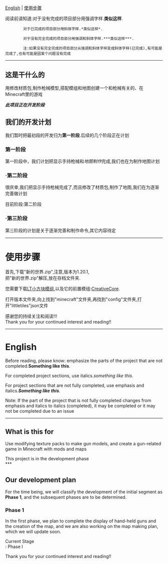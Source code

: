 [English](#English) | 
[使用步骤](#使用步骤)<br>

阅读前请知道:对于没有完成的项目部分用强调字样.**类似这样**.<br>

            对于已完成的项目部分用斜体字样.*类似这样*.

            对于没有完全完成的项目部分用强调和斜体字样.***类似这样***.

            注:如果没有完全完成的项目部分从强调和斜体字样变成斜体字样(已完成),有可能是完成了,也有可能是因某个问题没有完成

____________________________________________________________________________________________________________________


## 这是干什么的<br>
用修改材质包,制作枪械模型,搭配模组和地图创建一个和枪械有关的、在Minecraft里的游戏<br>

***此项目正在开发阶段***<br>

## 我们的开发计划

我们暂时把最初段的开发归为**第一阶段**.后续的几个阶段正在计划<br>

### 第一阶段

第一阶段中，我们计划把显示手持枪械和*地图制作*完成,我们也在为制作地图计划<br>

### ·第二阶段

很庆幸,我们把显示手持枪械完成了,而且修改了材质包,制作了地图,我们在为逐渐完善做计划<br>

目前阶段:第二阶段<br>

### ·第三阶段

第三阶段的计划是关于逐渐完善和制作命令,其它内容待定

__________________________________________________________________________________________________________________________________________

# 使用步骤

首先,下载"新的世界.zip",注意,版本为1.20.1,<br>
把"新的世界.zip"解压,放在存档文件夹.<br>


您需要下载[LT小方块模组](https://www.mcmod.cn/class/1601.html),以及它的前置模组:[CreativeCore](https://www.mcmod.cn/class/1283.html).<br>

打开版本文件夹,向上找到"minecraft"文件夹,再找到"config"文件夹,打开"littletiles"json文件


感谢您的持续关注和阅读!!!<br>
Thank you for your continued interest and reading!!


____________________________________________________________________________________________________________________

# English

Before reading, please know: emphasize the parts of the project that are not completed.**Something like this**. <br>

For completed project sections, use italics.*something like this*.

For project sections that are not fully completed, use emphasis and italics.***Something like this***.

Note: If the part of the project that is not fully completed changes from emphasis and italics to italics (completed), it may be completed or it may not be completed due to an issue

____________________________________________________________________________________________________________________


## What is this for<br>
Use modifying texture packs to make gun models, and create a gun-related game in Minecraft with mods and maps<br>

This project is in the development phase<br>***

## Our development plan

For the time being, we will classify the development of the initial segment as **Phase 1**, and the subsequent phases are to be determined. <br>

### Phase 1

In the first phase, we plan to complete the display of hand-held guns and the creation of the map, and we are also working on the map making plan, which we will update soon. <br>

Current Stage<br>: Phase I<br>


Thank you for your continued interest and reading!!